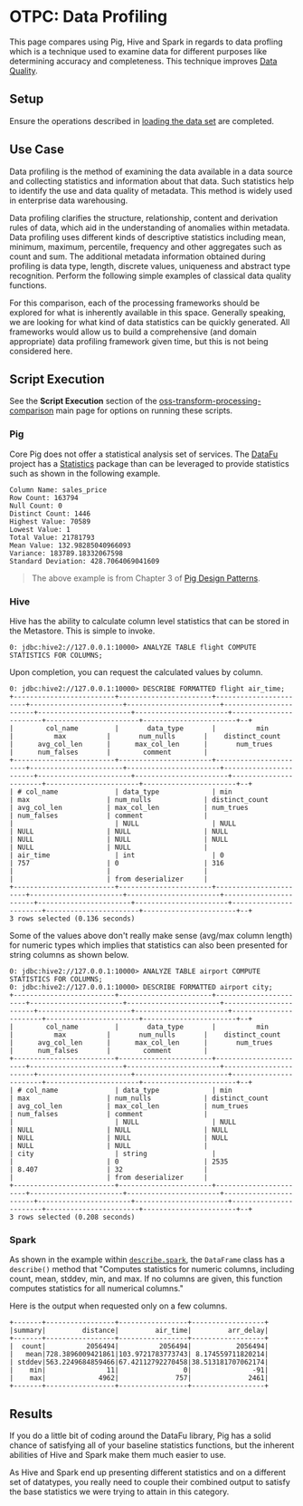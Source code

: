 # OTPC: Data Profiling

This page compares using Pig, Hive and Spark in regards to data profling which is a technique used to examine data for different purposes like determining accuracy and completeness. This technique improves [Data Quality](../data-quality/README.md).

## Setup

Ensure the operations described in [loading the data set](../DATASET.md) are completed.

## Use Case

Data profiling is the method of examining the data available in a data source and collecting statistics and information about that data. Such statistics help to identify the use and data quality of metadata. This method is widely used in enterprise data warehousing.

Data profiling clarifies the structure, relationship, content and derivation rules of data, which aid in the understanding of anomalies within metadata. Data profiling uses different kinds of descriptive statistics including mean, minimum, maximum, percentile, frequency and other aggregates such as count and sum. The additional metadata information obtained during profiling is data type, length, discrete values, uniqueness and abstract type recognition.
Perform the following simple examples of classical data quality functions.

For this comparison, each of the processing frameworks should be explored for what is inherently available in this space.  Generally speaking, we are looking for what kind of data statistics can be quickly generated.  All frameworks would allow us to build a comprehensive (and domain appropriate) data profiling framework given time, but this is not being considered here.

## Script Execution

See the **Script Execution** section of the [oss-transform-processing-comparison](../README.md#script-execution) main page for options on running these scripts.

### Pig

Core Pig does not offer a statistical analysis set of services.  The [DataFu](http://datafu.apache.org/) project has a [Statistics](http://datafu.incubator.apache.org/docs/datafu/guide/statistics.html) package than can be leveraged to provide statistics such as shown in the following example.

```
Column Name: sales_price
Row Count: 163794
Null Count: 0
Distinct Count: 1446
Highest Value: 70589
Lowest Value: 1
Total Value: 21781793
Mean Value: 132.98285040966093
Variance: 183789.18332067598
Standard Deviation: 428.7064069041609
```

> The above example is from Chapter 3 of [Pig Design Patterns](https://www.packtpub.com/big-data-and-business-intelligence/pig-design-patterns).

### Hive

Hive has the ability to calculate column level statistics that can be stored in the Metastore.  This is simple to invoke.

```
0: jdbc:hive2://127.0.0.1:10000> ANALYZE TABLE flight COMPUTE STATISTICS FOR COLUMNS;
```

Upon completion, you can request the calculated values by column.

```
0: jdbc:hive2://127.0.0.1:10000> DESCRIBE FORMATTED flight air_time;
+-------------------------+-----------------------+-----------------------+-----------------------+-----------------------+-----------------------+-----------------------+-----------------------+-----------------------+-----------------------+-----------------------+--+
|        col_name         |       data_type       |          min          |          max          |       num_nulls       |    distinct_count     |      avg_col_len      |      max_col_len      |       num_trues       |      num_falses       |        comment        |
+-------------------------+-----------------------+-----------------------+-----------------------+-----------------------+-----------------------+-----------------------+-----------------------+-----------------------+-----------------------+-----------------------+--+
| # col_name              | data_type             | min                   | max                   | num_nulls             | distinct_count        | avg_col_len           | max_col_len           | num_trues             | num_falses            | comment               |
|                         | NULL                  | NULL                  | NULL                  | NULL                  | NULL                  | NULL                  | NULL                  | NULL                  | NULL                  | NULL                  |
| air_time                | int                   | 0                     | 757                   | 0                     | 316                   |                       |                       |                       |                       | from deserializer     |
+-------------------------+-----------------------+-----------------------+-----------------------+-----------------------+-----------------------+-----------------------+-----------------------+-----------------------+-----------------------+-----------------------+--+
3 rows selected (0.136 seconds)
```

Some of the values above don't really make sense (avg/max column length) for numeric types which implies that statistics can also been presented for string columns as shown below.

```
0: jdbc:hive2://127.0.0.1:10000> ANALYZE TABLE airport COMPUTE STATISTICS FOR COLUMNS;
0: jdbc:hive2://127.0.0.1:10000> DESCRIBE FORMATTED airport city;
+-------------------------+-----------------------+-----------------------+-----------------------+-----------------------+-----------------------+-----------------------+-----------------------+-----------------------+-----------------------+-----------------------+--+
|        col_name         |       data_type       |          min          |          max          |       num_nulls       |    distinct_count     |      avg_col_len      |      max_col_len      |       num_trues       |      num_falses       |        comment        |
+-------------------------+-----------------------+-----------------------+-----------------------+-----------------------+-----------------------+-----------------------+-----------------------+-----------------------+-----------------------+-----------------------+--+
| # col_name              | data_type             | min                   | max                   | num_nulls             | distinct_count        | avg_col_len           | max_col_len           | num_trues             | num_falses            | comment               |
|                         | NULL                  | NULL                  | NULL                  | NULL                  | NULL                  | NULL                  | NULL                  | NULL                  | NULL                  | NULL                  |
| city                    | string                |                       |                       | 0                     | 2535                  | 8.407                 | 32                    |                       |                       | from deserializer     |
+-------------------------+-----------------------+-----------------------+-----------------------+-----------------------+-----------------------+-----------------------+-----------------------+-----------------------+-----------------------+-----------------------+--+
3 rows selected (0.208 seconds)
```


### Spark

As shown in the example within [`describe.spark`](describe.spark), the `DataFrame` class has a `describe()` method that "Computes statistics for numeric columns, including count, mean, stddev, min, and max. If no columns are given, this function computes statistics for all numerical columns."

Here is the output when requested only on a few columns.

```
+-------+-----------------+-----------------+------------------+
|summary|         distance|         air_time|         arr_delay|
+-------+-----------------+-----------------+------------------+
|  count|          2056494|          2056494|           2056494|
|   mean|728.3896009421861|103.9721783773743| 8.174559711820214|
| stddev|563.2249684859466|67.42112792270458|38.513181707062174|
|    min|               11|                0|               -91|
|    max|             4962|              757|              2461|
+-------+-----------------+-----------------+------------------+
```

## Results

If you do a little bit of coding around the DataFu library, Pig has a solid chance of satisfying all of your baseline statistics functions, but the inherent abilities of Hive and Spark make them much easier to use.

As Hive and Spark end up presenting different statistics and on a different set of datatypes, you really need to couple their combined output to satisfy the base statistics we were trying to attain in this category.